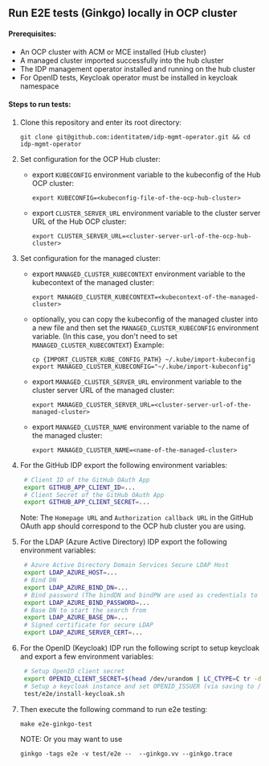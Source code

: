 [comment]: # ( Copyright Red Hat )
## Run E2E tests (Ginkgo) locally in OCP cluster

#### Prerequisites:
- An OCP cluster with ACM or MCE installed (Hub cluster)
- A managed cluster imported successfully into the hub cluster
- The IDP management operator installed and running on the hub cluster
- For OpenID tests, Keycloak operator must be installed in keycloak namespace

#### Steps to run tests:

1. Clone this repository and enter its root directory:
    ```
    git clone git@github.com:identitatem/idp-mgmt-operator.git && cd idp-mgmt-operator
    ```

2. Set configuration for the OCP Hub cluster:
   - export `KUBECONFIG` environment variable to the kubeconfig of the Hub OCP cluster:
     ```
     export KUBECONFIG=<kubeconfig-file-of-the-ocp-hub-cluster>
     ```
   - export `CLUSTER_SERVER_URL` environment variable to the cluster server URL of the Hub OCP cluster:
     ```
     export CLUSTER_SERVER_URL=<cluster-server-url-of-the-ocp-hub-cluster>
     ```

3. Set configuration for the managed cluster:
   - export `MANAGED_CLUSTER_KUBECONTEXT` environment variable to the kubecontext of the managed cluster:

        ```
        export MANAGED_CLUSTER_KUBECONTEXT=<kubecontext-of-the-managed-cluster>
        ```
    - optionally, you can copy the kubeconfig of the managed cluster into a new file and then set the `MANAGED_CLUSTER_KUBECONFIG` environment variable. (In this case, you don't need to set `MANAGED_CLUSTER_KUBECONTEXT`)
     Example:
      ```
      cp {IMPORT_CLUSTER_KUBE_CONFIG_PATH} ~/.kube/import-kubeconfig
      export MANAGED_CLUSTER_KUBECONFIG="~/.kube/import-kubeconfig"
      ```
   - export `MANAGED_CLUSTER_SERVER_URL` environment variable to the cluster server URL of the managed cluster:
     ```
     export MANAGED_CLUSTER_SERVER_URL=<cluster-server-url-of-the-managed-cluster>
     ```
   - export `MANAGED_CLUSTER_NAME` environment variable to the name of the managed cluster:
     ```
     export MANAGED_CLUSTER_NAME=<name-of-the-managed-cluster>
     ```

4. For the GitHub IDP export the following environment variables:
    ```bash
     # Client ID of the GitHub OAuth App
     export GITHUB_APP_CLIENT_ID=...
     # Client Secret of the GitHub OAuth App
     export GITHUB_APP_CLIENT_SECRET=...   
     ```
    Note: The `Homepage URL` and `Authorization callback URL` in the GitHub OAuth app should correspond to the OCP hub cluster you are using.

5. For the LDAP (Azure Active Directory) IDP export the following environment variables:
    ```bash
     # Azure Active Directory Domain Services Secure LDAP Host
     export LDAP_AZURE_HOST=...
     # Bind DN
     export LDAP_AZURE_BIND_DN=...
     # Bind password (The bindDN and bindPW are used as credentials to search for users and passwords)
     export LDAP_AZURE_BIND_PASSWORD=...
     # Base DN to start the search from
     export LDAP_AZURE_BASE_DN=...
     # Signed certificate for secure LDAP
     export LDAP_AZURE_SERVER_CERT=...     
     ```
6. For the OpenID (Keycloak) IDP run the following script to setup keycloak and export a few environment variables:
   ```bash
    # Setup OpenID client secret
    export OPENID_CLIENT_SECRET=$(head /dev/urandom | LC_CTYPE=C tr -dc a-z0-9 | head -c 16 ; echo '')
    # Setup a keycloak instance and set OPENID_ISSUER (via saving to /tmp/openid/openid_issuer)
    test/e2e/install-keycloak.sh    
    ```

7. Then execute the following command to run e2e testing:

    ```
    make e2e-ginkgo-test
    ```
    NOTE: Or you may want to use
    ```
    ginkgo -tags e2e -v test/e2e --  --ginkgo.vv --ginkgo.trace
    ```
